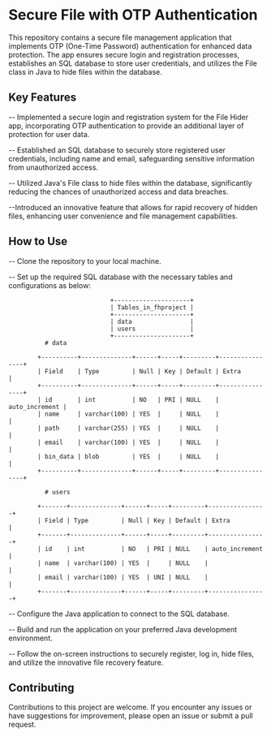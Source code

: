 # Secure File with OTP Authentication


This repository contains a secure file management application that implements OTP (One-Time Password) authentication for enhanced data protection. The app ensures secure login and registration processes, establishes an SQL database to store user credentials, and utilizes the File class in Java to hide files within the database.

## Key Features

-- Implemented a secure login and registration system for the File Hider app, incorporating OTP authentication to provide an additional layer of     protection for user data.

-- Established an SQL database to securely store registered user credentials, including name and email, safeguarding sensitive information from unauthorized access.

-- Utilized Java's File class to hide files within the database, significantly reducing the chances of unauthorized access and data breaches.

--Introduced an innovative feature that allows for rapid recovery of hidden files, enhancing user convenience and file management capabilities.

## How to Use

-- Clone the repository to your local machine.

-- Set up the required SQL database with the necessary tables and configurations as below:

                                +---------------------+
                                | Tables_in_fhproject |
                                +---------------------+
                                | data                |
                                | users               |
                                +---------------------+
              # data
              
            +----------+--------------+------+-----+---------+----------------+
            | Field    | Type         | Null | Key | Default | Extra          |
            +----------+--------------+------+-----+---------+----------------+
            | id       | int          | NO   | PRI | NULL    | auto_increment |
            | name     | varchar(100) | YES  |     | NULL    |                |
            | path     | varchar(255) | YES  |     | NULL    |                |
            | email    | varchar(100) | YES  |     | NULL    |                |
            | bin_data | blob         | YES  |     | NULL    |                |
            +----------+--------------+------+-----+---------+----------------+
            
              # users
              
            +-------+--------------+------+-----+---------+----------------+
            | Field | Type         | Null | Key | Default | Extra          |
            +-------+--------------+------+-----+---------+----------------+
            | id    | int          | NO   | PRI | NULL    | auto_increment |
            | name  | varchar(100) | YES  |     | NULL    |                |
            | email | varchar(100) | YES  | UNI | NULL    |                |
            +-------+--------------+------+-----+---------+----------------+


-- Configure the Java application to connect to the SQL database.

-- Build and run the application on your preferred Java development environment.

-- Follow the on-screen instructions to securely register, log in, hide files, and utilize the innovative file recovery feature.

## Contributing

Contributions to this project are welcome. If you encounter any issues or have suggestions for improvement, please open an issue or submit a pull request.

